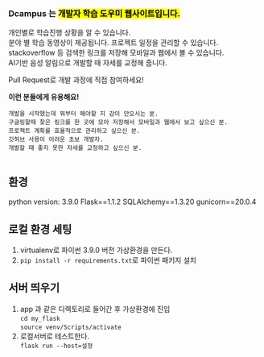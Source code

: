 ### Dcampus 는 <mark>개발자 학습 도우미 웹사이트입니다.</mark>  
개인별로 학습진행 상황을 알 수 있습니다.  
분야 별 학습 동영상이 제공됩니다. 
프로젝트 일정을 관리할 수 있습니다.  
stackoverflow 등 검색한 링크를 저장해 모바일과 웹에서 볼 수 있습니다.  
AI기반 음성 알림으로 개발할 때 자세를 교정해 줍니다.  


Pull Request로 개발 과정에 직접 참여하세요!



<b>이런 분들에게 유용해요! </b>
```
개발을 시작했는데 뭐부터 해야할 지 감이 안오시는 분.  
구글링할때 찾은 링크를 한 곳에 모아 저장해서 모바일과 웹에서 보고 싶으신 분.   
프로젝트 계획를 효율적으로 관리하고 싶으신 분.  
깃허브 사용이 어려운 초보 개발자.  
개발할 때 좋지 못한 자세를 교정하고 싶으신 분.  
  
```   
 

## 환경
python version: 3.9.0
Flask==1.1.2
SQLAlchemy==1.3.20
gunicorn==20.0.4

## 로컬 환경 세팅
1. virtualenv로 파이썬 3.9.0 버전 가상환경을 만든다.
2. `pip install -r requirements.txt`로 파이썬 패키지 설치

## 서버 띄우기
1.  app 과 같은 디렉토리로 들어간 후 가상환경에 진입   
`cd my_flask`  
`source venv/Scripts/activate`
2. 로컬서버로 테스트한다.  
`flask run --host=설정`
